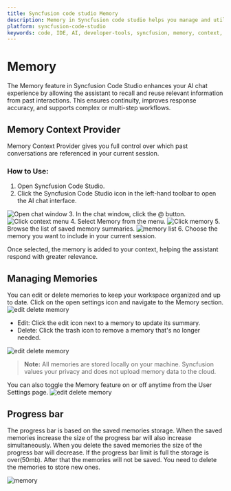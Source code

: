 ```yaml
---
title: Syncfusion code studio Memory
description: Memory in Syncfusion code studio helps you manage and utilize session memory for improved AI assistance and context awareness.
platform: syncfusion-code-studio
keywords: code, IDE, AI, developer-tools, syncfusion, memory, context, productivity, code-assistance
---
```


# Memory

The Memory feature in Syncfusion Code Studio enhances your AI chat experience by allowing the assistant to recall and reuse relevant information from past interactions. This ensures continuity, improves response accuracy, and supports complex or multi-step workflows.


## Memory Context Provider
Memory Context Provider gives you full control over which past conversations are referenced in your current session.

### How to Use:
1. Open Syncfusion Code Studio.
2. Click the Syncfusion Code Studio icon in the left-hand toolbar to open the AI chat interface.
<img src="./feature-images/open-chat.png" alt="Open chat window" />
3. In the chat window, click the @ button.
<img src="./feature-images/click-context.png" alt="Click context menu" />
4. Select Memory from the menu.
<img src="./feature-images/memory0.png" alt="Click memory" />
5. Browse the list of saved memory summaries.
<img src="./feature-images/memory1.png" alt="memory list" />
6. Choose the memory you want to include in your current session.


Once selected, the memory is added to your context, helping the assistant respond with greater relevance.

## Managing Memories
You can edit or delete memories to keep your workspace organized and up to date. Click on the open settings icon and navigate to the Memory section.
<img src="./feature-images/memory2.png" alt="edit delete memory" />
- Edit: Click the edit icon next to a memory to update its summary.
- Delete: Click the trash icon to remove a memory that's no longer needed.
<img src="./feature-images/memory3.png" alt="edit delete memory" />

> **Note:**  All memories are stored locally on your machine. Syncfusion values your privacy and does not upload memory data to the cloud. 

You can also toggle the Memory feature on or off anytime from the User Settings page.
<img src="./feature-images/memory4.png" alt="edit delete memory" />

## Progress bar
The progress bar is based on the saved memories storage. When the saved memories increase the size of the progress bar will also increase simultaneously. When you delete the saved memories the size of the progress bar will decrease. If the progress bar limit is full the storage is over(50mb). After that the memories will not be saved. You need to delete the memories to store new ones.

<img src="./feature-images/memory-progressbar.png" alt="memory" >